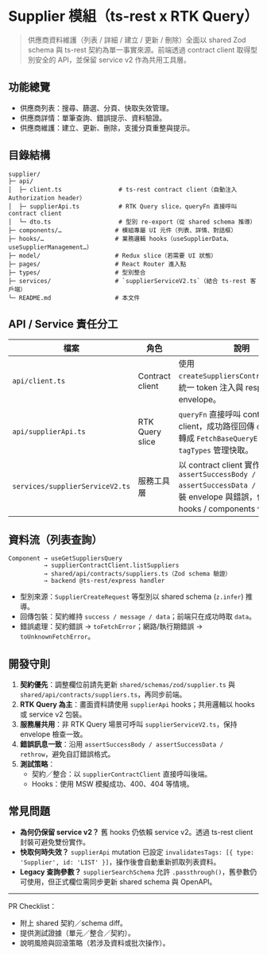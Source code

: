 # Supplier 模組（ts-rest x RTK Query）

> 供應商資料維護（列表 / 詳細 / 建立 / 更新 / 刪除）全面以 shared Zod schema 與 ts-rest 契約為單一事實來源。前端透過 contract client 取得型別安全的 API，並保留 service v2 作為共用工具層。

## 功能總覽

- 供應商列表：搜尋、篩選、分頁、快取失效管理。
- 供應商詳情：單筆查詢、錯誤提示、資料驗證。
- 供應商維護：建立、更新、刪除，支援分頁重整與提示。

## 目錄結構

```text
supplier/
├─ api/
│  ├─ client.ts                # ts-rest contract client（自動注入 Authorization header）
│  ├─ supplierApi.ts           # RTK Query slice，queryFn 直接呼叫 contract client
│  └─ dto.ts                   # 型別 re-export（從 shared schema 推導）
├─ components/…               # 模組專屬 UI 元件（列表、詳情、對話框）
├─ hooks/…                    # 業務邏輯 hooks（useSupplierData、useSupplierManagement…）
├─ model/                     # Redux slice（若需要 UI 狀態）
├─ pages/                     # React Router 進入點
├─ types/                     # 型別整合
├─ services/                  # `supplierServiceV2.ts`（結合 ts-rest 客戶端）
└─ README.md                  # 本文件
```

## API / Service 責任分工

| 檔案 | 角色 | 說明 |
| --- | --- | --- |
| `api/client.ts` | Contract client | 使用 `createSuppliersContractClient`；統一 token 注入與 response envelope。 |
| `api/supplierApi.ts` | RTK Query slice | `queryFn` 直接呼叫 contract client，成功路徑回傳 `data`，失敗轉成 `FetchBaseQueryError`，並以 `tagTypes` 管理快取。 |
| `services/supplierServiceV2.ts` | 服務工具層 | 以 contract client 實作 CRUD；`assertSuccessBody / assertSuccessData / rethrow` 封裝 envelope 與錯誤，供 legacy hooks / components 使用。 |

## 資料流（列表查詢）

```
Component → useGetSuppliersQuery
          → supplierContractClient.listSuppliers
          → shared/api/contracts/suppliers.ts（Zod schema 驗證）
          → backend @ts-rest/express handler
```

- 型別來源：`SupplierCreateRequest` 等型別以 shared schema (`z.infer`) 推導。
- 回傳包裝：契約維持 `success / message / data`；前端只在成功時取 `data`。
- 錯誤處理：契約錯誤 → `toFetchError`；網路/執行期錯誤 → `toUnknownFetchError`。

## 開發守則

1. **契約優先**：調整欄位前請先更新 `shared/schemas/zod/supplier.ts` 與 `shared/api/contracts/suppliers.ts`，再同步前端。
2. **RTK Query 為主**：畫面資料請使用 `supplierApi` hooks；共用邏輯以 hooks 或 service v2 包裝。
3. **服務層共用**：非 RTK Query 場景可呼叫 `supplierServiceV2.ts`，保持 envelope 檢查一致。
4. **錯誤訊息一致**：沿用 `assertSuccessBody / assertSuccessData / rethrow`，避免自訂錯誤格式。
5. **測試策略**：
   - 契約／整合：以 `supplierContractClient` 直接呼叫後端。
   - Hooks：使用 MSW 模擬成功、400、404 等情境。

## 常見問題

- **為何仍保留 service v2？** 舊 hooks 仍依賴 service v2。透過 ts-rest client 封裝可避免雙份實作。
- **快取何時失效？** `supplierApi` mutation 已設定 `invalidatesTags: [{ type: 'Supplier', id: 'LIST' }]`，操作後會自動重新抓取列表資料。
- **Legacy 查詢參數？** `supplierSearchSchema` 允許 `.passthrough()`，舊參數仍可使用，但正式欄位需同步更新 shared schema 與 OpenAPI。

---

PR Checklist：
- 附上 shared 契約／schema diff。
- 提供測試證據（單元／整合／契約）。
- 說明風險與回滾策略（若涉及資料或批次操作）。
